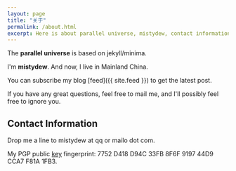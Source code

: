 ```yaml
---
layout: page
title: "关于"
permalink: /about.html
excerpt: Here is about parallel universe, mistydew, contact information.
---
```

The **parallel universe** is based on jekyll/minima.

I'm **mistydew**. And now, I live in Mainland China.

You can subscribe my blog [feed]({{ site.feed }}) to get the latest post.

If you have any great questions, feel free to mail me, and I'll possibly feel free to ignore you.

## Contact Information

Drop me a line to mistydew at qq or mailo dot com.

My PGP public [key](/public_key.asc) fingerprint:
7752 D418 D94C 33FB 8F6F 9197 44D9 CCA7 F81A 1FB3.
